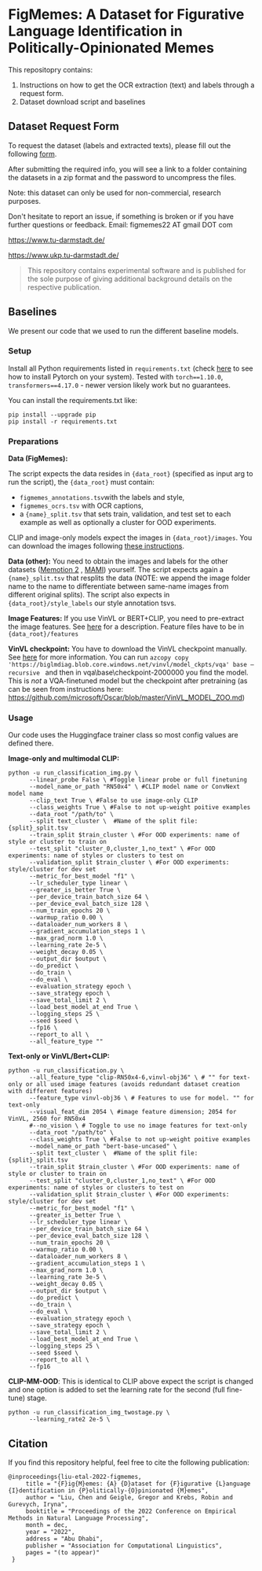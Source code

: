 # FigMemes: A Dataset for Figurative Language Identification in Politically-Opinionated Memes

This repositopry contains:

1. Instructions on how to get the OCR extraction (text) and labels through a request form.
2. Dataset download script and baselines


## Dataset Request Form
To request the dataset (labels and extracted texts), please fill out the following [form](https://forms.gle/eHkt2dHUUe22tkvq8).

After submitting the required info, you will see a link to a folder containing the datasets in a zip format and the password to uncompress the files.

Note: this dataset can only be used for non-commercial, research purposes.

Don't hesitate to report an issue, if something is broken or if you have further questions or feedback.
Email: figmemes22 AT gmail DOT com

https://www.tu-darmstadt.de/

https://www.ukp.tu-darmstadt.de/


>This repository contains experimental software and is published for the sole purpose of giving additional background details on the respective publication.


## Baselines
We present our code that we used to run the different baseline models.

### Setup
Install all Python requirements listed in `requirements.txt` (check [here](https://pytorch.org/get-started/locally/) 
to see how to install Pytorch on your system).
Tested with `torch==1.10.0`, `transformers==4.17.0` - newer version likely work but no guarantees.

You can install the requirements.txt like:
```
pip install --upgrade pip
pip install -r requirements.txt
```


### Preparations
**Data (FigMemes):**

The script expects the data resides in `{data_root}` (specified as input arg to run the script), the `{data_root}` must contain: 
  - `figmemes_annotations.tsv`with the labels and style,
  - `figmemes_ocrs.tsv` with OCR captions,
  - a `{name}_split.tsv` that sets train, validation, and test set to each example as well as optionally a cluster for OOD experiments.

CLIP and image-only models expect the images in `{data_root}/images`. 
You can download the images following [these instructions](data/README.md).


**Data (other):**
You need to obtain the images and labels for the other datasets ([Memotion 2](https://competitions.codalab.org/competitions/35688)
, [MAMI](https://competitions.codalab.org/competitions/34175)) yourself.
The script expects again a `{name}_split.tsv` that resplits the data 
(NOTE: we append the image folder name to the name to differentiate between same-name images from different original splits).
The script also expects in `{data_root}/style_labels` our style annotation tsvs.


**Image Features:** If you use VinVL or BERT+CLIP, you need to pre-extract the image features.
See [here](feature_extraction/README.md) for a description. 
Feature files have to be in `{data_root}/features`

**VinVL checkpoint:** You have to download the VinVL checkpoint manually. See [here](https://github.com/microsoft/Oscar/blob/master/VinVL_DOWNLOAD.md) for more information. You can run
`azcopy copy 'https://biglmdiag.blob.core.windows.net/vinvl/model_ckpts/vqa' base –recursive ` and then in vqa\base\checkpoint-2000000 you find the model. This is *not* a VQA-finetuned model but the checkpoint after pretraining (as can be seen from instructions here: https://github.com/microsoft/Oscar/blob/master/VinVL_MODEL_ZOO.md)


### Usage
Our code uses the Huggingface trainer class so most config values are defined there.

**Image-only and multimodal CLIP:**
```shell
python -u run_classification_img.py \
      --linear_probe False \ #Toggle linear probe or full finetuning
      --model_name_or_path "RN50x4" \ #CLIP model name or ConvNext model name
      --clip_text True \ #False to use image-only CLIP
      --class_weights True \ #False to not up-weight poitive examples
      --data_root "/path/to" \
      --split text_cluster \  #Name of the split file: {split}_split.tsv
      --train_split $train_cluster \ #For OOD experiments: name of style or cluster to train on 
      --test_split "cluster_0,cluster_1,no_text" \ #For OOD experiments: name of styles or clusters to test on 
      --validation_split $train_cluster \ #For OOD experiments: style/cluster for dev set
      --metric_for_best_model "f1" \
      --lr_scheduler_type linear \
      --greater_is_better True \
      --per_device_train_batch_size 64 \
      --per_device_eval_batch_size 128 \
      --num_train_epochs 20 \
      --warmup_ratio 0.00 \
      --dataloader_num_workers 8 \
      --gradient_accumulation_steps 1 \
      --max_grad_norm 1.0 \
      --learning_rate 2e-5 \
      --weight_decay 0.05 \
      --output_dir $output \
      --do_predict \
      --do_train \
      --do_eval \
      --evaluation_strategy epoch \
      --save_strategy epoch \
      --save_total_limit 2 \
      --load_best_model_at_end True \
      --logging_steps 25 \
      --seed $seed \
      --fp16 \
      --report_to all \
      --all_feature_type ""
```

**Text-only or VinVL/Bert+CLIP:**
```shell
python -u run_classification.py \
      --all_feature_type "clip-RN50x4-6,vinvl-obj36" \ # "" for text-only or all used image features (avoids redundant dataset creation with different features)
      --feature_type vinvl-obj36 \ # Features to use for model. "" for text-only
      --visual_feat_dim 2054 \ #image feature dimension; 2054 for VinVL, 2560 for RN50x4
      #--no_vision \ # Toggle to use no image features for text-only
      --data_root "/path/to" \
      --class_weights True \ #False to not up-weight poitive examples
      --model_name_or_path "bert-base-uncased" \
      --split text_cluster \  #Name of the split file: {split}_split.tsv
      --train_split $train_cluster \ #For OOD experiments: name of style or cluster to train on 
      --test_split "cluster_0,cluster_1,no_text" \ #For OOD experiments: name of styles or clusters to test on 
      --validation_split $train_cluster \ #For OOD experiments: style/cluster for dev set
      --metric_for_best_model "f1" \
      --greater_is_better True \
      --lr_scheduler_type linear \
      --per_device_train_batch_size 64 \
      --per_device_eval_batch_size 128 \
      --num_train_epochs 20 \
      --warmup_ratio 0.00 \
      --dataloader_num_workers 8 \
      --gradient_accumulation_steps 1 \
      --max_grad_norm 1.0 \
      --learning_rate 3e-5 \
      --weight_decay 0.05 \
      --output_dir $output \
      --do_predict \
      --do_train \
      --do_eval \
      --evaluation_strategy epoch \
      --save_strategy epoch \
      --save_total_limit 2 \
      --load_best_model_at_end True \
      --logging_steps 25 \
      --seed $seed \
      --report_to all \
      --fp16 
```

**CLIP-MM-OOD**:
This is identical to CLIP above expect the script is changed and one option is 
added to set the learning rate for the second (full fine-tune) stage.
```shell
python -u run_classification_img_twostage.py \
      --learning_rate2 2e-5 \
```

## Citation
If you find this repository helpful, feel free to cite the following publication:
```
@inproceedings{liu-etal-2022-figmemes,  
	 title = "{F}ig{M}emes: {A} {D}ataset for {F}igurative {L}anguage {I}dentification in {P}olitically-{O}pinionated {M}emes", 
	 author = "Liu, Chen and Geigle, Gregor and Krebs, Robin and Gurevych, Iryna", 
	 booktitle = "Proceedings of the 2022 Conference on Empirical Methods in Natural Language Processing", 
	 month = dec, 
	 year = "2022", 
	 address = "Abu Dhabi", 
	 publisher = "Association for Computational Linguistics", 
	 pages = "(to appear)"
 }  

```
